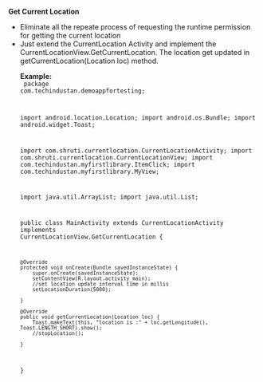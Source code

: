 <b>Get Current Location</b>
<p><ul>
<li>Eliminate all the repeate process of requesting the runtime permission for getting the current location</li>
<li>Just extend the CurrentLocation Activity and implement the CurrentLocationView.GetCurrentLocation. The location get updated in getCurrentLocation(Location loc) method.</li>
</p>





<b>Example:</b><br/>
<code>
package com.techindustan.demoappfortesting;

import android.location.Location;
import android.os.Bundle;
import android.widget.Toast;

import com.shruti.currentlocation.CurrentLocationActivity;
import com.shruti.currentlocation.CurrentLocationView;
import com.techindustan.myfirstlibrary.ItemClick;
import com.techindustan.myfirstlibrary.MyView;

import java.util.ArrayList;
import java.util.List;

public class MainActivity extends CurrentLocationActivity implements  CurrentLocationView.GetCurrentLocation {

   
    @Override
    protected void onCreate(Bundle savedInstanceState) {
        super.onCreate(savedInstanceState);
        setContentView(R.layout.activity_main);
        //set location update interval time in millis
        setLocationDuration(5000);
        
    }

    @Override
    public void getCurrentLocation(Location loc) {
        Toast.makeText(this, "location is :" + loc.getLongitude(), Toast.LENGTH_SHORT).show();
        //stopLocation();

    }


}
</code>
